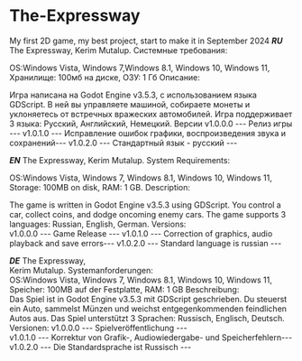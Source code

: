 # The-Expressway
My first 2D game, my best project, start to make it in September 2024
***RU***
		           The Expressway,
			    Kerim Mutalup.
		        Системные требования:
    
OS:Windows Vista, Windows 7,Windows 8.1, Windows 10, Windows 11,
Хранилище: 100мб на диске,
ОЗУ: 1 Гб
            		      Описание:
		 
Игра написана на Godot Engine v3.5.3, с использованием языка GDScript. В ней вы управляете
машиной, собираете монеты и уклоняетесь от встречных вражеских автомобилей. Игра
поддерживает 3 языка: Русский, Английский, Немецкий.
		               Версии
			      v1.0.0.0
			--- Релиз игры ---
   			      v1.0.1.0
    --- Исправление ошибок графики, воспроизведения звука и сохранений---
                              v1.0.2.0
	         --- Стандартный язык - русский ---





***EN***
                         The Expressway,
               		  Kerim Mutalup.
               	       System Requirements:
	  
OS:Windows Vista, Windows 7, Windows 8.1, Windows 10, Windows 11,
Storage: 100MB on disk,
RAM: 1 GB.
                           Description:
	       
The game is written in Godot Engine v3.5.3 using GDScript. You control
a car, collect coins, and dodge oncoming enemy cars. The game
supports 3 languages: Russian, English, German.
                            Versions:			    
                 	    v1.0.0.0
                      --- Game Release --- 
     		            v1.0.1.0
    --- Correction of graphics, audio playback and save errors---
                            v1.0.2.0
               --- Standard language is russian ---



 
		      
***DE***
                         The Expressway,	 
                          Kerim Mutalup. 
                      Systemanforderungen:		
OS:Windows Vista, Windows 7, Windows 8.1, Windows 10, Windows 11,
Speicher: 100MB auf der Festplatte,
RAM: 1 GB
                         Beschreibung:    	       
Das Spiel ist in Godot Engine v3.5.3 mit GDScript geschrieben. Du steuerst ein Auto,
sammelst Münzen und weichst entgegenkommenden feindlichen Autos aus. Das Spiel
unterstützt 3 Sprachen: Russisch, Englisch, Deutsch.
                           Versionen:
                            v1.0.0.0
		 --- Spielveröffentlichung --- 		
                            v1.0.1.0
    --- Korrektur von Grafik-, Audiowiedergabe- und Speicherfehlern---
                            v1.0.2.0
           --- Die Standardsprache ist Russisch ---
    
			  
